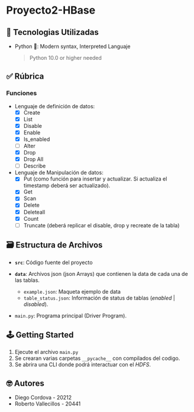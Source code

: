 # Proyecto2-HBase

## 📡 Tecnologias Utilizadas

- Python 🐍: Modern syntax, Interpreted Languaje
  > Python 10.0 or higher needed

## ✅ Rúbrica

### Funciones
- Lenguaje de definición de datos:
  - [x] Create
  - [x] List 
  - [x] Disable
  - [x] Enable
  - [x] Is_enabled
  - [ ] Alter
  - [x] Drop
  - [x] Drop All
  - [ ] Describe

- Lenguaje de Manipulación de datos:
  - [x] Put (como función para insertar y actualizar. Si actualiza el timestamp deberá ser actualizado).
  - [x] Get
  - [x] Scan
  - [x] Delete
  - [x] Deleteall
  - [x] Count
  - [ ] Truncate (deberá replicar el disable, drop y recreate de la tabla) 

## 🗃️ Estructura de Archivos

- **`src`**: Código fuente del proyecto

- **`data`**: Archivos json (json Arrays) que contienen la data de cada una de las tablas.
  
  - `example.json`: Maqueta ejemplo de data
  - `table_status.json`: Información de status de tablas (*enabled* | *disabled*).

- `main.py`: Programa principal (Driver Program).

## 🕹️ Getting Started

1. Ejecute el archivo `main.py`
2. Se crearan varias carpetas `__pycache__` con compilados del codigo.
3. Se abrira una CLI donde podrá interactuar con el *HDFS*.

## 🤓 Autores

- Diego Cordova - 20212
- Roberto Vallecillos - 20441
